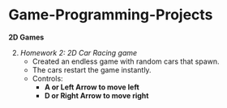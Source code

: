 # Game-Programming-Projects

**2D Games**

2. *Homework 2:*
*2D Car Racing game*
    - Created an endless game with random cars that spawn.
    - The cars restart the game instantly.
    - Controls:
      - **A or Left Arrow to move left**
      - **D or Right Arrow to move right**